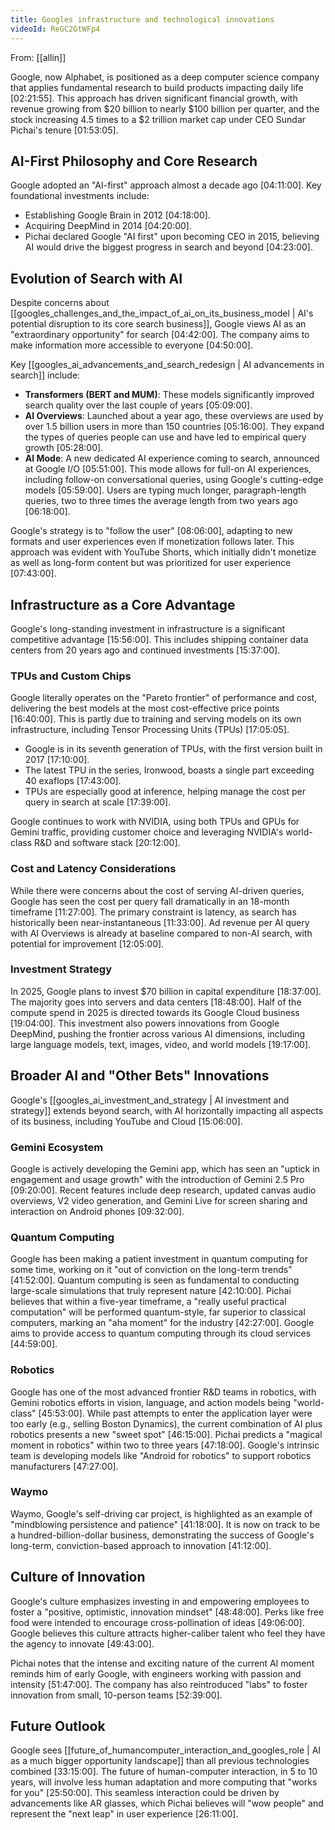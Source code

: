 ```yaml
---
title: Googles infrastructure and technological innovations
videoId: ReGC2GtWFp4
---
```


From: [[allin]] <br/> 

Google, now Alphabet, is positioned as a deep computer science company that applies fundamental research to build products impacting daily life <a class="yt-timestamp" data-t="02:21:55">[02:21:55]</a>. This approach has driven significant financial growth, with revenue growing from $20 billion to nearly $100 billion per quarter, and the stock increasing 4.5 times to a $2 trillion market cap under CEO Sundar Pichai's tenure <a class="yt-timestamp" data-t="01:53:05">[01:53:05]</a>.

## AI-First Philosophy and Core Research

Google adopted an "AI-first" approach almost a decade ago <a class="yt-timestamp" data-t="04:11:00">[04:11:00]</a>. Key foundational investments include:
*   Establishing Google Brain in 2012 <a class="yt-timestamp" data-t="04:18:00">[04:18:00]</a>.
*   Acquiring DeepMind in 2014 <a class="yt-timestamp" data-t="04:20:00">[04:20:00]</a>.
*   Pichai declared Google "AI first" upon becoming CEO in 2015, believing AI would drive the biggest progress in search and beyond <a class="yt-timestamp" data-t="04:23:00">[04:23:00]</a>.

## Evolution of Search with AI

Despite concerns about [[googles_challenges_and_the_impact_of_ai_on_its_business_model | AI's potential disruption to its core search business]], Google views AI as an "extraordinary opportunity" for search <a class="yt-timestamp" data-t="04:42:00">[04:42:00]</a>. The company aims to make information more accessible to everyone <a class="yt-timestamp" data-t="04:50:00">[04:50:00]</a>.

Key [[googles_ai_advancements_and_search_redesign | AI advancements in search]] include:
*   **Transformers (BERT and MUM)**: These models significantly improved search quality over the last couple of years <a class="yt-timestamp" data-t="05:09:00">[05:09:00]</a>.
*   **AI Overviews**: Launched about a year ago, these overviews are used by over 1.5 billion users in more than 150 countries <a class="yt-timestamp" data-t="05:16:00">[05:16:00]</a>. They expand the types of queries people can use and have led to empirical query growth <a class="yt-timestamp" data-t="05:28:00">[05:28:00]</a>.
*   **AI Mode**: A new dedicated AI experience coming to search, announced at Google I/O <a class="yt-timestamp" data-t="05:51:00">[05:51:00]</a>. This mode allows for full-on AI experiences, including follow-on conversational queries, using Google's cutting-edge models <a class="yt-timestamp" data-t="05:59:00">[05:59:00]</a>. Users are typing much longer, paragraph-length queries, two to three times the average length from two years ago <a class="yt-timestamp" data-t="06:18:00">[06:18:00]</a>.

Google's strategy is to "follow the user" <a class="yt-timestamp" data-t="08:06:00">[08:06:00]</a>, adapting to new formats and user experiences even if monetization follows later. This approach was evident with YouTube Shorts, which initially didn't monetize as well as long-form content but was prioritized for user experience <a class="yt-timestamp" data-t="07:43:00">[07:43:00]</a>.

## Infrastructure as a Core Advantage

Google's long-standing investment in infrastructure is a significant competitive advantage <a class="yt-timestamp" data-t="15:56:00">[15:56:00]</a>. This includes shipping container data centers from 20 years ago and continued investments <a class="yt-timestamp" data-t="15:37:00">[15:37:00]</a>.

### TPUs and Custom Chips
Google literally operates on the "Pareto frontier" of performance and cost, delivering the best models at the most cost-effective price points <a class="yt-timestamp" data-t="16:40:00">[16:40:00]</a>. This is partly due to training and serving models on its own infrastructure, including Tensor Processing Units (TPUs) <a class="yt-timestamp" data-t="17:05:00">[17:05:05]</a>.
*   Google is in its seventh generation of TPUs, with the first version built in 2017 <a class="yt-timestamp" data-t="17:10:00">[17:10:00]</a>.
*   The latest TPU in the series, Ironwood, boasts a single part exceeding 40 exaflops <a class="yt-timestamp" data-t="17:43:00">[17:43:00]</a>.
*   TPUs are especially good at inference, helping manage the cost per query in search at scale <a class="yt-timestamp" data-t="17:39:00">[17:39:00]</a>.

Google continues to work with NVIDIA, using both TPUs and GPUs for Gemini traffic, providing customer choice and leveraging NVIDIA's world-class R&D and software stack <a class="yt-timestamp" data-t="20:12:00">[20:12:00]</a>.

### Cost and Latency Considerations
While there were concerns about the cost of serving AI-driven queries, Google has seen the cost per query fall dramatically in an 18-month timeframe <a class="yt-timestamp" data-t="11:27:00">[11:27:00]</a>. The primary constraint is latency, as search has historically been near-instantaneous <a class="yt-timestamp" data-t="11:33:00">[11:33:00]</a>. Ad revenue per AI query with AI Overviews is already at baseline compared to non-AI search, with potential for improvement <a class="yt-timestamp" data-t="12:05:00">[12:05:00]</a>.

### Investment Strategy
In 2025, Google plans to invest $70 billion in capital expenditure <a class="yt-timestamp" data-t="18:37:00">[18:37:00]</a>. The majority goes into servers and data centers <a class="yt-timestamp" data-t="18:48:00">[18:48:00]</a>. Half of the compute spend in 2025 is directed towards its Google Cloud business <a class="yt-timestamp" data-t="19:04:00">[19:04:00]</a>. This investment also powers innovations from Google DeepMind, pushing the frontier across various AI dimensions, including large language models, text, images, video, and world models <a class="yt-timestamp" data-t="19:17:00">[19:17:00]</a>.

## Broader AI and "Other Bets" Innovations

Google's [[googles_ai_investment_and_strategy | AI investment and strategy]] extends beyond search, with AI horizontally impacting all aspects of its business, including YouTube and Cloud <a class="yt-timestamp" data-t="15:06:00">[15:06:00]</a>.

### Gemini Ecosystem
Google is actively developing the Gemini app, which has seen an "uptick in engagement and usage growth" with the introduction of Gemini 2.5 Pro <a class="yt-timestamp" data-t="09:20:00">[09:20:00]</a>. Recent features include deep research, updated canvas audio overviews, V2 video generation, and Gemini Live for screen sharing and interaction on Android phones <a class="yt-timestamp" data-t="09:32:00">[09:32:00]</a>.

### Quantum Computing
Google has been making a patient investment in quantum computing for some time, working on it "out of conviction on the long-term trends" <a class="yt-timestamp" data-t="41:52:00">[41:52:00]</a>. Quantum computing is seen as fundamental to conducting large-scale simulations that truly represent nature <a class="yt-timestamp" data-t="42:10:00">[42:10:00]</a>. Pichai believes that within a five-year timeframe, a "really useful practical computation" will be performed quantum-style, far superior to classical computers, marking an "aha moment" for the industry <a class="yt-timestamp" data-t="42:27:00">[42:27:00]</a>. Google aims to provide access to quantum computing through its cloud services <a class="yt-timestamp" data-t="44:59:00">[44:59:00]</a>.

### Robotics
Google has one of the most advanced frontier R&D teams in robotics, with Gemini robotics efforts in vision, language, and action models being "world-class" <a class="yt-timestamp" data-t="45:53:00">[45:53:00]</a>. While past attempts to enter the application layer were too early (e.g., selling Boston Dynamics), the current combination of AI plus robotics presents a new "sweet spot" <a class="yt-timestamp" data-t="46:15:00">[46:15:00]</a>. Pichai predicts a "magical moment in robotics" within two to three years <a class="yt-timestamp" data-t="47:18:00">[47:18:00]</a>. Google's intrinsic team is developing models like "Android for robotics" to support robotics manufacturers <a class="yt-timestamp" data-t="47:27:00">[47:27:00]</a>.

### Waymo
Waymo, Google's self-driving car project, is highlighted as an example of "mindblowing persistence and patience" <a class="yt-timestamp" data-t="41:18:00">[41:18:00]</a>. It is now on track to be a hundred-billion-dollar business, demonstrating the success of Google's long-term, conviction-based approach to innovation <a class="yt-timestamp" data-t="41:12:00">[41:12:00]</a>.

## Culture of Innovation

Google's culture emphasizes investing in and empowering employees to foster a "positive, optimistic, innovation mindset" <a class="yt-timestamp" data-t="48:48:00">[48:48:00]</a>. Perks like free food were intended to encourage cross-pollination of ideas <a class="yt-timestamp" data-t="49:06:00">[49:06:00]</a>. Google believes this culture attracts higher-caliber talent who feel they have the agency to innovate <a class="yt-timestamp" data-t="49:43:00">[49:43:00]</a>.

Pichai notes that the intense and exciting nature of the current AI moment reminds him of early Google, with engineers working with passion and intensity <a class="yt-timestamp" data-t="51:47:00">[51:47:00]</a>. The company has also reintroduced "labs" to foster innovation from small, 10-person teams <a class="yt-timestamp" data-t="52:39:00">[52:39:00]</a>.

## Future Outlook

Google sees [[future_of_humancomputer_interaction_and_googles_role | AI as a much bigger opportunity landscape]] than all previous technologies combined <a class="yt-timestamp" data-t="33:15:00">[33:15:00]</a>. The future of human-computer interaction, in 5 to 10 years, will involve less human adaptation and more computing that "works for you" <a class="yt-timestamp" data-t="25:50:00">[25:50:00]</a>. This seamless interaction could be driven by advancements like AR glasses, which Pichai believes will "wow people" and represent the "next leap" in user experience <a class="yt-timestamp" data-t="26:11:00">[26:11:00]</a>.